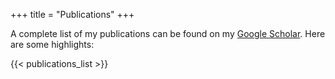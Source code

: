 +++
title = "Publications"
+++

A complete list of my publications can be found on my <a href="https://scholar.google.com/citations?user=GfymnikAAAAJ&hl=en" target="_blank">Google Scholar</a>. Here are some highlights:

{{< publications_list >}}